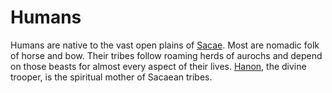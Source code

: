 # Humans

Humans are native to the vast open plains of [Sacae](../nations/Sacae.md).
Most are nomadic folk of horse and bow.
Their tribes follow roaming herds of aurochs and depend on those beasts for almost every aspect of their lives.
[Hanon](../gods/Hanon.md), the divine trooper, is the spiritual mother of Sacaean tribes.
